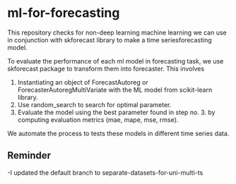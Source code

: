 # ml-for-forecasting
This repository checks for non-deep learning machine learning we can use in conjunction with skforecast library to 
make a time seriesforecasting model.

To evaluate the performance of each ml model in forecasting task, we use skforecast package to transform them into forecaster. This involves
1) Instantiating an object of ForecastAutoreg or ForecasterAutoregMultiVariate with the ML model from scikit-learn library.
2) Use random_search to search for optimal parameter.
3) Evaluate the model using the best parameter found in step no. 3. by computing evaluation metrics (mae, mape, mse, rmse).

We automate the process to tests these models in different time series data. 

## Reminder
-I updated the default branch to separate-datasets-for-uni-multi-ts
